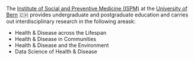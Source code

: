 The [Institute of Social and Preventive Medicine (ISPM)](https://www.ispm.unibe.ch) at the [University of Bern](https://www.unibe.ch) 🇨🇭 provides undergraduate and postgraduate education and carries out interdisciplinary research in the following areask:

- Health & Disease across the Lifespan
- Health & Disease in Communities
- Health & Disease and the Environment
- Data Science of Health & Disease
